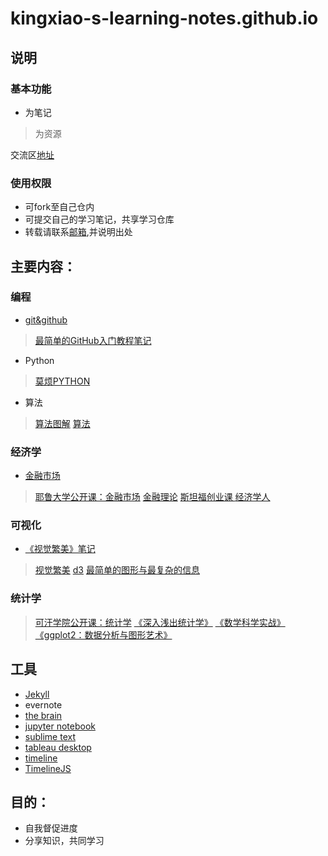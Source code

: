 # kingxiao-s-learning-notes.github.io
## 说明
### 基本功能
- 为笔记
> 为资源

交流区[地址](https://github.com/Kingxiao/kingxiao-s-learning-notes.github.io/issues/4)
### 使用权限
- 可fork至自己仓内
- 可提交自己的学习笔记，共享学习仓库
- 转载请联系[邮箱](mushiqingqian@gmail.com),并说明出处

## 主要内容：
### 编程
- [git&github](https://github.com/Kingxiao/kingxiao-s-learning-notes.github.io/blob/gh-pages/github&git.md)
>[最简单的GitHub入门教程笔记](https://www.bilibili.com/video/av4857819/)
- Python
> [莫烦PYTHON](https://morvanzhou.github.io/)
- 算法
> [算法图解](https://book.douban.com/subject/26979890/)
> [算法](https://algs4.cs.princeton.edu/home/)
### 经济学
- [金融市场](https://github.com/Kingxiao/kingxiao-s-learning-notes.github.io/blob/gh-pages/Financial%20Markets/%E3%80%8A%E9%87%91%E8%9E%8D%E5%B8%82%E5%9C%BA%E3%80%8B%E7%AC%94%E8%AE%B0%E7%9B%AE%E5%BD%95.md)
> [耶鲁大学公开课：金融市场](https://www.bilibili.com/video/av9947400)
> [金融理论](https://www.bilibili.com/video/av13401067)
> [斯坦福创业课 ](https://www.bilibili.com/video/av6612058)
> [经济学人](https://github.com/nailperry-zd/The-Economist)
### 可视化
- [《视觉繁美》笔记](https://book.douban.com/subject/25665238/annotation)
> [视觉繁美](https://book.douban.com/subject/25665238/)
> [d3](https://github.com/d3/d3)
> [最简单的图形与最复杂的信息](https://book.douban.com/subject/25755879/)

### 统计学
> [可汗学院公开课：统计学](https://www.bilibili.com/video/av7199273)
> [《深入浅出统计学》](https://book.douban.com/subject/7056708/)
> [《数学科学实战》](https://book.douban.com/subject/26320485/)
> [《ggplot2：数据分析与图形艺术》](https://book.douban.com/subject/24527091/)


## 工具
* [Jekyll](https://jekyllcn.com/docs/github-pages/)
* evernote
* [the brain](http://www.ypojie.com/2826.html)
* [jupyter notebook](https://jupyter.org/)
* [sublime text](https://www.sublimetext.com/)
* [tableau desktop](https://www.tableau.com/zh-cn/products/desktop)
* [timeline](http://thetimelineproj.sourceforge.net/)
* [TimelineJS](http://timeline.knightlab.com/)

## 目的：
* 自我督促进度
* 分享知识，共同学习
